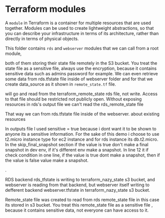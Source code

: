 # Terraform modules

A `module` in Terraform is a container for multiple resources that are used together. Modules can be used to create lightweight abstractions, so that you can describe your infrastructure in terms of its architecture, rather than directly in terms of physical objects.

This folder contains `rds` and `webserver` modules that we can call from a root module, 



both of them storing their state file remotely in the S3 bucket. You treat the state file as a sensitive file, always use the encryption, because it contains sensitive data such as admins password for example. We can even retrieve some data from rds.tfstate file inside of webserver folder and for that we create data_source as it shown in `remote_state.tf` file.

 will go and read from the terraform_remote_state rds file, not write. Access to that file should be restricted not publicly open. Without  exposing  resources in  rds's output file we can't read the rds_remote_state file

That way we can  from rds.tfstate file inside of the webserver.
about existing resources

In outputs file I  used sensitive = true because i dont want it to be shown to anyone its a sensitive information. For the sake of this demo i choose to use t2.micro instance type for ec2 instance and for rds instance its db.t2.micro. In the skip_final_snapshot  section if the value is true don't make a final snapshot in dev env, if it's different env make  a snapshot.  In line 12 it  if check condition in one line, if the value is true dont make a snapshot, then if the value is false value make a snapshot.

.

RDS backend rds_tfstate is writing to terraform_nazy_state s3 bucket, and webserver is reading from that backend, but webserver itself writing to defferent backend webserver.tfstate in terraform_nazy_state s3 bucket.

Remote_state file was created to read from rds remote_state file  in 
this case its stored in s3 bucket. You treat this remote_state file 
as a sensitive file , because it contains sensitive data, not everyone 
can have access to it.